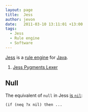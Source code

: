 ```yaml
---
layout: page
title:  Jess
author: jevon
date:   2011-03-10 13:11:01 +13:00
tags:
  - Jess
  - Rule engine
  - Software
---
```


[Jess](jess.md) is a [rule engine](rule-engine.md) for [Java](java.md).

1. [Jess Pygments Lexer](jess-pygments-lexer.md)

## Null

The equivalent of `null` in Jess <a href="http://www.mail-archive.com/jess-users@sandia.gov/msg07977.html">is `nil`</a>:

`(if (neq ?x nil) then ...`
